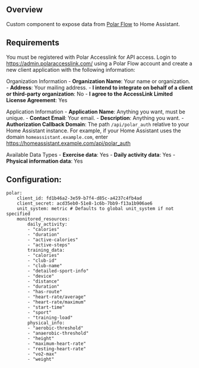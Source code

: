 ## Overview
Custom component to expose data from [Polar Flow](https://flow.polar.com/) to Home Assistant. 

## Requirements

You must be registered with Polar Accesslink for API access. Login to https://admin.polaraccesslink.com/ using a Polar Flow account and create a new client application with the following information:

Organization Information
    - **Organization Name**: Your name or organization.
    - **Address**: Your mailing address.
    - **I intend to integrate on behalf of a client or third-party organization**: No
    - **I agree to the AccessLink Limited License Agreement**: Yes

Application Information
    - **Application Name**: Anything you want, must be unique.
    - **Contact Email**: Your email.
    - **Description**: Anything you want.
    - **Authorization Callback Domain**: The path `/api/polar_auth` relative to your Home Assistant instance. For example, if your Home Assistant uses the domain `homeassistant.example.com`, enter https://homeassistant.example.com/api/polar_auth

Available Data Types
    - **Exercise data**: Yes
    - **Daily activity data**: Yes
    - **Physical information data**: Yes

## Configuration:
```
polar:
    client_id: fd1b46a2-3e59-b7f4-d85c-a4237c4fb4ad
    client_secret: acd35eb0-51e8-1c6b-7bb9-f13a1b906ae6
    unit_system: metric # Defaults to global unit_system if not specified
    monitored_resources:
        daily_activity:
        - "calories"
        - "duration"
        - "active-calories"
        - "active-steps"
        training_data:
        - "calories"
        - "club-id"
        - "club-name"
        - "detailed-sport-info"
        - "device"
        - "distance"
        - "duration"
        - "has-route"
        - "heart-rate/average"
        - "heart-rate/maximum"
        - "start-time"
        - "sport"
        - "training-load"
        physical_info:
        - "aerobic-threshold"
        - "anaerobic-threshold"
        - "height"
        - "maximum-heart-rate"
        - "resting-heart-rate"
        - "vo2-max"
        - "weight"
```
